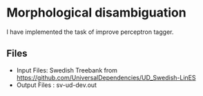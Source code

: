 # Morphological disambiguation
I have implemented the task of improve perceptron tagger.

## Files
- Input Files: Swedish Treebank from https://github.com/UniversalDependencies/UD_Swedish-LinES
- Output Files : sv-ud-dev.out

